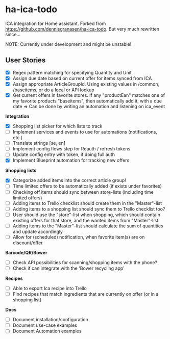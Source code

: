 # ha-ica-todo

ICA integration for Home assistant. 
Forked from https://github.com/dennisgranasen/ha-ica-todo. But very much rewritten since...

NOTE: Currently under development and might be unstable!


## User Stories

- [x] Regex pattern matching for specifying Quantity and Unit
- [x] Assign due date based on current offer for items synced from ICA
- [x] Assign appropriate ArticleGroupId. Using existing values in /common, /baseitems, or do a local or API lookup
- [x] Get current offers in favorite stores. If any "productEan" matches one of my favorite products "baseitems", then automatically add it, with a due date => Can be done by writing an automation and listening on ica_event

**Integration**
- [x] Shopping list picker for which lists to track
- [ ] Implement services and events to use for automations (notifications, etc.)
- [ ] Translate strings [se, en]
- [ ] Implement config flows step for Reauth / refresh tokens
- [ ] Update config entry with token, if doing full auth
- [x] Implement Blueprint automation for tracking new offers

**Shopping lists**
- [x] Categorize added items into the correct article group!
- [ ] Time limited offers to be automatically added (if exists under favorites)
- [ ] Checking off items should sync between store-lists (including time limited offers)
- [ ] Adding items to Trello checklist should create them in the "Master"-list
- [ ] Adding items to a shopping list  should sync them to Trello checklist too?
- [ ] User should use the "store"-list when shopping, which should contain existing offers for that store, and the wanted items from "Master"-list
- [ ] Adding items to the "Master"-list should calculate the sum of quantities and update accordingly
- [ ] Allow for (scheduled) notification, when favorite item(s) are on discount/offer

**Barcode/QR/Bower**
- [ ] Check API possibilities for scanning/shopping items with the phone?
- [ ] Check if can integrate with the 'Bower recycling app'

**Recipes**
- [ ] Able to export Ica recipe into Trello
- [ ] Find recipes that match ingredients that are currently on offer (or in a shopping list)

**Docs**
- [ ] Document installation/configuration
- [ ] Document use-case examples
- [ ] Document Automation examples
